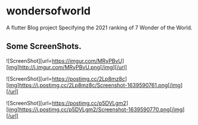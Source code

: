 # wondersofworld

A flutter Blog project Specifying the 2021 ranking of 7 Wonder of the World.

## Some ScreenShots.

![ScreenShot][url=https://imgur.com/MRyPBvU][img]http://i.imgur.com/MRyPBvU.png[/img][/url]

![ScreenShot][url=https://postimg.cc/2Lp8mz8c][img]https://i.postimg.cc/2Lp8mz8c/Screenshot-1639590761.png[/img][/url]

![ScreenShot][url=https://postimg.cc/p5DVLgm2][img]https://i.postimg.cc/p5DVLgm2/Screenshot-1639590770.png[/img][/url]


